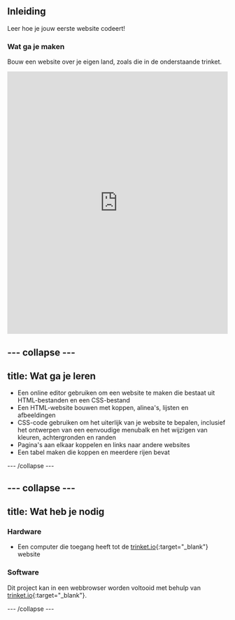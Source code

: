 ## Inleiding

Leer hoe je jouw eerste website codeert!

### Wat ga je maken

Bouw een website over je eigen land, zoals die in de onderstaande trinket.

<div class="scratch-preview">
  <iframe src="https://trinket.io/embed/html/8d5e6e8aad" width="100%" height="600" frameborder="0" marginwidth="0" marginheight="0" allowfullscreen></iframe>
</div>

--- collapse ---
---
title: Wat ga je leren
---

+ Een online editor gebruiken om een ​​website te maken die bestaat uit HTML-bestanden en een CSS-bestand
+ Een HTML-website bouwen met koppen, alinea's, lijsten en afbeeldingen
+ CSS-code gebruiken om het uiterlijk van je website te bepalen, inclusief het ontwerpen van een eenvoudige menubalk en het wijzigen van kleuren, achtergronden en randen
+ Pagina's aan elkaar koppelen en links naar andere websites
+ Een tabel maken die koppen en meerdere rijen bevat

--- /collapse ---

--- collapse ---
---
title: Wat heb je nodig
---

### Hardware

+ Een computer die toegang heeft tot de [trinket.io](https://trinket.io){:target="_blank"} website

### Software

Dit project kan in een webbrowser worden voltooid met behulp van [trinket.io](https://trinket.io){:target="_blank"}.

--- /collapse ---
